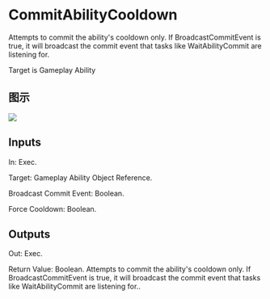 # CommitAbilityCooldown

Attempts to commit the ability's cooldown only. If BroadcastCommitEvent is true, it will broadcast the commit event that tasks like WaitAbilityCommit are listening for.

Target is Gameplay Ability

## 图示

![]($-20221218-17302612.png)

## Inputs

In: Exec.

Target: Gameplay Ability Object Reference.

Broadcast Commit Event: Boolean.

Force Cooldown: Boolean.  

## Outputs

Out: Exec.

Return Value: Boolean. Attempts to commit the ability's cooldown only. If BroadcastCommitEvent is true, it will broadcast the commit event that tasks like WaitAbilityCommit are listening for..

